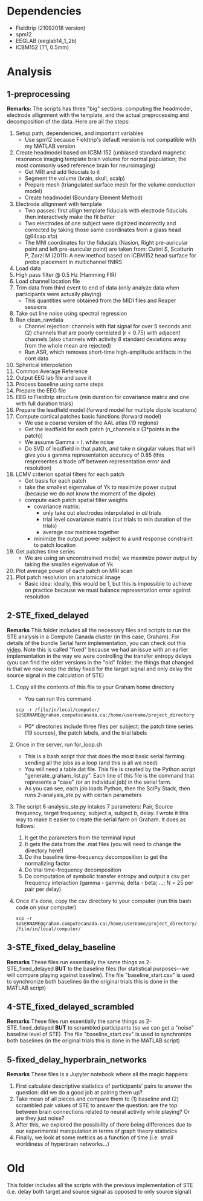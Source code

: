 # Dependencies
* Fieldtrip (21092018 version)
* spm12
* EEGLAB (eeglab14_1_2b)
* ICBM152 (T1, 0.5mm)


# Analysis
## 1-preprocessing
**Remarks:** The scripts has three "big" sections: computing the headmodel, electrode allignment with the template, and the actual preprocessing and decomposition of the data. Here are all the steps:

1. Setup path, dependencies, and important variables
    * Use spm12 because Fieldtrip's default version is not compatible with my MATLAB version
2. Create headmodel based on ICBM 152 (unbiased standard magnetic resonance imaging template brain volume for normal population; the most commonly used reference brain for neuroimaging)
    * Get MRI and add fiducials to it
    * Segment the volume (brain, skull, scalp)
    * Prepare mesh (triangulated surface mesh for the volume conduction model)
    * Create headmodel (Boundary Element Method)
3. Electrode allignment with template 
    * Two passes: first allign template fiducials with electrode fiducials then interactively make the fit better
    * Two electrodes of one subject were digitized incorrectly and corrected by taking those same coordinates from a glass head (g64cap.sfp)
    * The MNI coordinates for the fiducials (Nasion, Right pre-auricular point and left pre-auricular point) are taken from: Cutini S, Scatturin P, Zorzi M (2011): A new method based on ICBM152 head surface for probe placement in multichannel fNIRS
4. Load data
5. High pass filter @ 0.5 Hz (Hamming FIR)
6. Load channel location file
7. Trim data from third event to end of data (only analyze data when participants were actually playing)
    * This quantities were obtained from the MIDI files and Reaper sessions
8. Take out line noise using spectral regression
9. Run clean_rawdata
    * Channel rejection: channels with flat signal for over 5 seconds and (2) channels that are poorly correlated (r < 0.75) with adjacent channels (also channels with activity 8 standard deviations away from the whole mean are rejected)
    * Run ASR, which removes short-time high-amplitude artifacts in the cont data 
10. Spherical interpolation
11. Common Average Reference
12. Output EEG lab file and save it
13. Process baseline using same steps
14. Prepare the EEG file
15. EEG to Fieldtrip structure (min duration for covariance matrix and one with full duration trials)
16. Prepare the leadfield model (forward model for multiple dipole locations)
17. Compute cortical patches basis functions (forward model)
    * We use a coarse version of the AAL atlas (19 regions)
    * Get the leadfield for each patch (n_channels x (3*points in the patch))
    * We assume Gamma = I, white noise
    * Do SVD of leadfield in that patch, and take n singular values that will give you a gamma representation accuracy of 0.85 (this respresentes a trade off between representation error and resolution)
18. LCMV criterion spatial filters for each patch
    * Get basis for each patch
    * take the smallest eigenvalue of Yk to maximize power output (because we do not know the moment of the dipole)
    * compute each patch spatial filter weights
        * covariance matrix:
            * only take out electrodes interpolated in *all* trials
            * trial level covariance matrix (cut trials to min duration of the trials)
            * average cov matrices together
        * minimize the output power subject to a unit response constraint to patch location 
19. Get patches time series
    * We are using an unconstrained model; we maximize power output by taking the smalles eigenvalue of Yk
20. Plot average power of each patch on MRI scan
21. Plot patch resolution on anatomical image
    * Basic idea: ideally, this would be 1, but this is impossible to achieve on practice because we must balance representation error against resolution  
    

## 2-STE_fixed_delayed
**Remarks** This folder includes all the necessary files and scripts to run the STE analysis in a Compute Canada cluster (in this case, Graham). For details of the bundle Serial farm implementation, you can check out this [video](https://www.youtube.com/watch?v=49dC4bmBCic). Note this is called "fixed" because we had an issue with an earlier implementation in the way we were controlling the transfer entropy delays (you can find the older versions in the "old" folder; the things that changed is that we now keep the delay fixed for the target signal and only delay the source signal in the calculation of STE) 

1. Copy all the contents of this file to your Graham home directory
    * You can run this command
    
    ```
    scp -r /file/in/local/computer/ $USERNAME@graham.computecanada.ca:/home/username/project_directory
    ```
    
    * P0* directories include three files per subject: the patch time series (19 sources), the patch labels, and the trial labels
2. Once in the server, run for_loop.sh
    * This is a bash script that that does the most basic serial farming: sending all the jobs as a loop (and this is all we need)
    * You will need a table.dat file. This file is created by the Python script "generate_graham_list.py". Each line of this file is the command that represents a "case" (or an individual job) in the serial farm. 
    * As you can see, each job loads Python, then the SciPy Stack, then runs 2-analysis_ste.py with certain parameters
3. The script 6-analysis_ste.py intakes 7 parameters: Pair, Source frequency, target frequency, subject a, subject b, delay. I wrote it this way to make it easier to create the serial farm on Graham. It does as follows:
    1. It get the parameters from the terminal input
    2. It gets the data from the .mat files (you will need to change the directory here!)
    3. Do the baseline time-frequency decomposition to get the normalizing factor
    4. Do trial time-frequency decomposition
    5. Do computation of symbolic transfer entropy and output a csv per frequency interaction (gamma - gamma; delta - beta; ...; N = 25 per pair per delay)
4. Once it's done, copy the csv directory to your computer (run this bash code on your computer)   

    ```
    scp -r $USERNAME@graham.computecanada.ca:/home/username/project_directory/csv_grand_matrices /file/in/local/computer/
    ```
    
## 3-STE_fixed_delay_baseline
**Remarks** These files run essentially the same things as 2-STE_fixed_delayed **BUT** to the baseline files (for statistical purposes--we will compare playing against baseline). The file "baseline_start.csv" is used to synchronize both baselines (in the original trials this is done in the MATLAB script)

## 4-STE_fixed_delayed_scrambled
**Remarks** These files run essentially the same things as 2-STE_fixed_delayed **BUT** to scrambled participants (so we can get a "noise" baseline level of STE). The file "baseline_start.csv" is used to synchronize both baselines (in the original trials this is done in the MATLAB script)

## 5-fixed_delay_hyperbrain_networks
**Remarks** These files is a Jupyter notebook where all the magic happens:

1. First calculate descriptive statistics of participants' pairs to answer the question: did we do a good job at pairing them up? 
2. Take mean of all pieces and compare them to (1) baseline and (2) scrambled pair values of STE to answer the question: are the top between brain connections related to neural activity while playing? Or are they just noise? 
3. After this, we explored the possibility of there being differences due to our experimental manipulation in terms of graph theory statistics 
4. Finally, we look at some metrics as a function of time (i.e. small worldiness of hyperbrain networks...)


# Old
This folder includes all the scripts with the previous implementation of STE (i.e. delay both target and source signal as opposed to only source signal)


